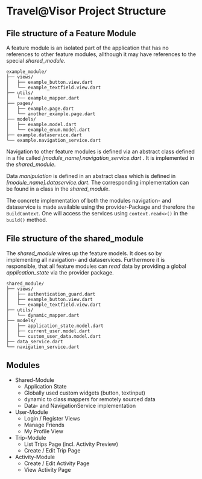 # Travel@Visor Project Structure

## File structure of a Feature Module
A feature module is an isolated part of the application that has no
references to other feature modules, allthough it may have references
to the special *shared_module*.


```
example_module/
├── views/
│   ├── example_button.view.dart
│   └── example_textfield.view.dart
├── utils/
│   └── example_mapper.dart
├── pages/
│   ├── example.page.dart
│   └── another_example.page.dart
├── models/
│   ├── example.model.dart
│   └── example_enum.model.dart
├── example.dataservice.dart
└── example.navigation_service.dart

```

Navigation to other feature modules is defined via an abstract class
defined in a file called *[module_name].navigation_service.dart* . It
is implemented in the *shared_module*.

Data *manipulation* is defined in an abstract class which is defined
in *[module_name].dataservice.dart*. The corresponding implementation 
can be found in a class in the *shared_module*.

The concrete implementation of both the modules navigation- and
dataservice is made available using the provider-Package and therefore
the `BuildContext`. One will access the services using `context.read<>()`
in the `build()` method.

## File structure of the shared_module
The *shared_module* wires up the feature models. It does so by implementing
all navigation- and dataservices. Furthermore it is responsible, that all
feature modules can *read* data by providing a global *application_state*
via the provider package.

```
shared_module/
├── views/
│   ├── authentication_guard.dart
│   ├── example_button.view.dart
│   └── example_textfield.view.dart
├── utils/
│   └── dynamic_mapper.dart
├── models/
│   ├── application_state.model.dart
│   ├── current_user.model.dart
│   └── custom_user_data.model.dart
├── data_service.dart
└── navigation_service.dart
```

## Modules
* Shared-Module
  * Application State
  * Globally used custom widgets (button, textinput)
  * dynamic to class mappers for remotely sourced data
  * Data- and NavigationService implementation
* User-Module
  * Login / Register Views
  * Manage Friends
  * My Profile View
* Trip-Module
  * List Trips Page (incl. Activity Preview)
  * Create / Edit Trip Page
* Activity-Module
  * Create / Edit Activity Page
  * View Activity Page  
